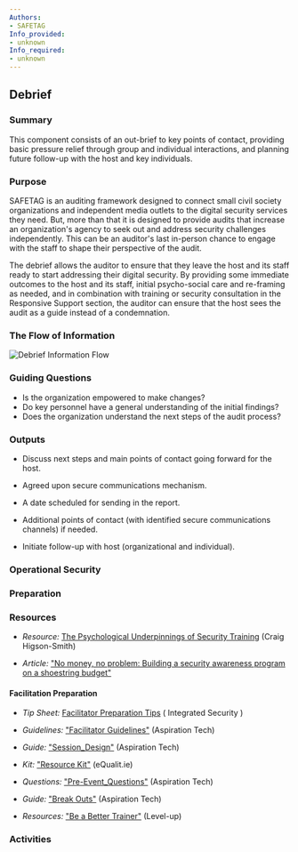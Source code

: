 ```yaml
---
Authors:
- SAFETAG
Info_provided:
- unknown
Info_required:
- unknown
---
```


## Debrief


### Summary

This component consists of an out-brief to key points of contact, providing basic pressure relief through group and individual interactions, and planning future follow-up with the host and key individuals.

### Purpose

SAFETAG is an auditing framework designed to connect small civil society organizations and independent media outlets to the digital security services they need. But, more than that it is designed to provide audits that increase an organization's agency to seek out and address security challenges independently. This can be an auditor's last in-person chance to engage with the staff to shape their perspective of the audit.

The debrief allows the auditor to ensure that they leave the host and its staff ready to start addressing their digital security. By providing some immediate outcomes to the host and its staff, initial psycho-social care and re-framing as needed, and in combination with training or security consultation in the Responsive Support section, the auditor can ensure that the host sees the audit as a guide instead of a condemnation. 

### The Flow of Information
![Debrief Information Flow](images/info_flows/debrief.svg)

### Guiding Questions

* Is the organization empowered to make changes?
* Do key personnel have a general understanding of the initial findings?
* Does the organization understand the next steps of the audit process?




### Outputs
  * Discuss next steps and main points of contact going forward for the host.
  * Agreed upon secure communications mechanism.
  * A date scheduled for sending in the report.
  * Additional points of contact (with identified secure communications channels) if needed.

  * Initiate follow-up with host (organizational and individual).

### Operational Security


### Preparation




### Resources
<div class="greybox">


  * *Resource:* [The Psychological Underpinnings of Security Training](https://level-up.cc/before-an-event/psychosocial-underpinnings-of-security-training/) (Craig Higson-Smith)

  * *Article:* ["No money, no problem: Building a security awareness program on a shoestring budget"](http://www.csoonline.com/article/2454634/security-leadership/no-money-no-problem-security-awareness-program-on-a-shoestring-budget.html)


#### Facilitation Preparation

  * *Tip Sheet:* [Facilitator Preparation Tips](http://integratedsecuritymanual.org/sites/default/files/integratedsecurity_themanual_1.pdf#page=25) ( Integrated Security )

  * *Guidelines:* ["Facilitator Guidelines"](http://facilitation.aspirationtech.org/index.php?title=Facilitation:Facilitator_Guidelines) (Aspiration Tech)

  * *Guide:* ["Session_Design"](http://facilitation.aspirationtech.org/index.php?title=Agenda:Session_Design) (Aspiration Tech)

  * *Kit:* ["Resource Kit"](https://learn.equalit.ie/wiki/Resource_Kit) (eQualit.ie)

  * *Questions:* ["Pre-Event_Questions"](http://facilitation.aspirationtech.org/index.php?title=Participants:Pre-Event_Questions) (Aspiration Tech)

  * *Guide:* ["Break Outs"](http://facilitation.aspirationtech.org/index.php?title=Facilitation:Break-Outs) (Aspiration Tech)

  * *Resources:* ["Be a Better Trainer"](https://level-up.cc/you-the-trainer/be-a-better-trainer/) (Level-up)

</div>

### Activities